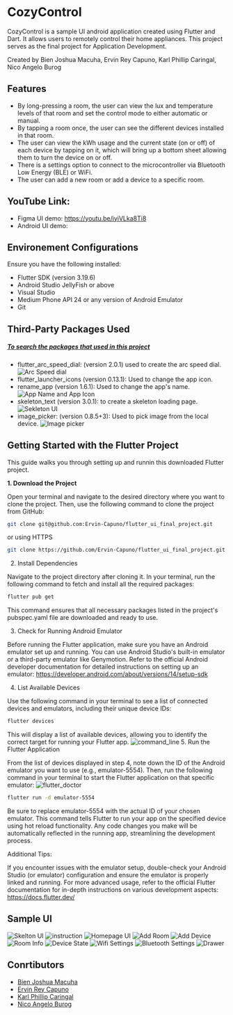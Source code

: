 # CozyControl

CozyControl is a sample UI android application created using Flutter and Dart. It allows users to remotely control their home appliances. This project serves as the final project for Application Development.

Created by Bien Joshua Macuha, Ervin Rey Capuno, Karl Phillip Caringal, Nico Angelo Burog

## Features
- By long-pressing a room, the user can view the lux and temperature levels of that room and set the control mode to either automatic or manual.
- By tapping a room once, the user can see the different devices installed in that room.
- The user can view the kWh usage and the current state (on or off) of each device by tapping on it, which will bring up a bottom sheet allowing them to turn the device on or off.
- There is a settings option to connect to the microcontroller via Bluetooth Low Energy (BLE) or WiFi.
- The user can add a new room or add a device to a specific room.

## YouTube Link: 
- Figma UI demo: https://youtu.be/iyiVLka8Ti8
- Android UI demo: 

## Environement Configurations
Ensure you have the following installed:
- Flutter SDK (version 3.19.6)
- Android Studio JellyFish or above
- Visual Studio
- Medium Phone API 24 or any version of Android Emulator
- Git

## Third-Party Packages Used
##### [To search the packages that used in this project](https://pub.dev/)
- flutter_arc_speed_dial: (version 2.0.1) used to create the arc speed dial.
![Arc Speed dial](img/readme_image/arc_speed_dial.png)
- flutter_launcher_icons (version 0.13.1): Used to change the app icon.
- rename_app (version 1.6.1): Used to change the app's name.
![App Name and App Icon](img/readme_image/app_icon_and_app_name.png)
- skeleton_text (version 3.0.1): to create a skeleton loading page.
![Sekleton UI](img/readme_image/skeleton_ui.png)
- image_picker: (version 0.8.5+3): Used to pick image from the local device.
![Image picker](img/readme_image/image_picker.png)

## Getting Started with the Flutter Project
This guide walks you through setting up and runnin this downloaded Flutter project.

**1. Download the Project**

Open your terminal and navigate to the desired directory where you want to clone the project. Then, use the following command to clone the project from GitHub:

```bash
git clone git@github.com:Ervin-Capuno/flutter_ui_final_project.git
```
or using HTTPS
```Bash
git clone https://github.com/Ervin-Capuno/flutter_ui_final_project.git
```

2. Install Dependencies

Navigate to the project directory after cloning it. In your terminal, run the following command to fetch and install all the required packages:

```Bash
flutter pub get
```

This command ensures that all necessary packages listed in the project's pubspec.yaml file are downloaded and ready to use.

3. Check for Running Android Emulator

Before running the Flutter application, make sure you have an Android emulator set up and running. You can use Android Studio's built-in emulator or a third-party emulator like Genymotion. Refer to the official Android developer documentation for detailed instructions on setting up an emulator: https://developer.android.com/about/versions/14/setup-sdk

4. List Available Devices

Use the following command in your terminal to see a list of connected devices and emulators, including their unique device IDs:

```Bash
flutter devices
```

This will display a list of available devices, allowing you to identify the correct target for running your Flutter app.
![command_line](img/readme_image/flutter_command_line.png)
5. Run the Flutter Application

From the list of devices displayed in step 4, note down the ID of the Android emulator you want to use (e.g., emulator-5554). Then, run the following command in your terminal to start the Flutter application on that specific emulator:
![flutter_doctor](img/readme_image/flutter_devices.png)
```Bash
flutter run -d emulator-5554
```

Be sure to replace emulator-5554 with the actual ID of your chosen emulator. This command tells Flutter to run your app on the specified device using hot reload functionality. Any code changes you make will be automatically reflected in the running app, streamlining the development process.

Additional Tips:

If you encounter issues with the emulator setup, double-check your Android Studio (or emulator) configuration and ensure the emulator is properly linked and running.
For more advanced usage, refer to the official Flutter documentation for in-depth instructions on various development aspects: https://docs.flutter.dev/

## Sample UI
![Skelton UI](img/readme_image/skeleton_loading_ui.png)
![instruction](img/readme_image/instruction.png)
![Homepage UI](img/readme_image/Homepage.png)
![Add Room](img/readme_image/add_room.png)
![Add Device](img/readme_image/add_device.png)
![Room Info](img/readme_image/room_info.png)
![Device State](img/readme_image/device_state.png)
![Wifi Settings](img/readme_image/wifi_settings.png)
![Bluetooth Settings](img/readme_image/bluetooth_settings.png)
![Drawer](img/readme_image/drawer.png)



## Conrtibutors
- [Bien Joshua Macuha](https://github.com/bienjoshuaa)
- [Ervin Rey Capuno](https://github.com/Ervin-Capuno)
- [Karl Phillip Caringal](https://github.com/caringalkarl)
- [Nico Angelo Burog](https://github.com/NicoAngeloBurog)
